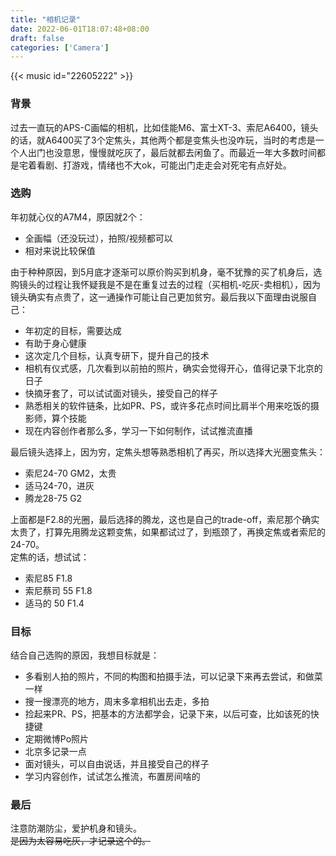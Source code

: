 ```yaml
---
title: "相机记录"
date: 2022-06-01T18:07:48+08:00
draft: false
categories: ['Camera']
---
```


{{< music id="22605222" >}}

### 背景
过去一直玩的APS-C画幅的相机，比如佳能M6、富士XT-3、索尼A6400，镜头的话，就A6400买了3个定焦头，其他两个都是变焦头也没咋玩，当时的考虑是一个人出门也没意思，慢慢就吃灰了，最后就都去闲鱼了。而最近一年大多数时间都是宅着看剧、打游戏，情绪也不大ok，可能出门走走会对死宅有点好处。

### 选购
年初就心仪的A7M4，原因就2个：

* 全画幅（还没玩过），拍照/视频都可以
* 相对来说比较保值

由于种种原因，到5月底才逐渐可以原价购买到机身，毫不犹豫的买了机身后，选购镜头的过程让我怀疑我是不是在重复过去的过程（买相机-吃灰-卖相机），因为镜头确实有点贵了，这一通操作可能让自己更加贫穷。最后我以下面理由说服自己：

* 年初定的目标，需要达成
* 有助于身心健康
* 这次定几个目标，认真专研下，提升自己的技术
* 相机有仪式感，几次看到以前拍的照片，确实会觉得开心，值得记录下北京的日子
* 快摘牙套了，可以试试面对镜头，接受自己的样子
* 熟悉相关的软件链条，比如PR、PS，或许多花点时间比肩半个用来吃饭的摄影师，算个技能
* 现在内容创作者那么多，学习一下如何制作，试试推流直播

最后镜头选择上，因为穷，定焦头想等熟悉相机了再买，所以选择大光圈变焦头：

* 索尼24-70 GM2，太贵
* 适马24-70，进灰
* 腾龙28-75 G2

上面都是F2.8的光圈，最后选择的腾龙，这也是自己的trade-off，索尼那个确实太贵了，打算先用腾龙这颗变焦，如果都试过了，到瓶颈了，再换定焦或者索尼的24-70。      
定焦的话，想试试：
* 索尼85 F1.8
* 索尼蔡司 55 F1.8
* 适马的 50 F1.4

### 目标
结合自己选购的原因，我想目标就是：
* 多看别人拍的照片，不同的构图和拍摄手法，可以记录下来再去尝试，和做菜一样
* 搜一搜漂亮的地方，周末多拿相机出去走，多拍
* 捡起来PR、PS，把基本的方法都学会，记录下来，以后可查，比如该死的快捷键
* 定期微博Po照片
* 北京多记录一点
* 面对镜头，可以自由说话，并且接受自己的样子
* 学习内容创作，试试怎么推流，布置房间啥的

### 最后
注意防潮防尘，爱护机身和镜头。      
~~是因为太容易吃灰，才记录这个的。~~

